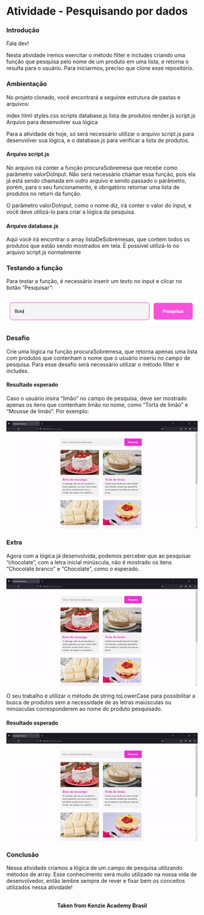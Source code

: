 <h1>Atividade - Pesquisando por dados</h1>

<h3>Introdução</h3>
Fala dev!

Nesta atividade iremos exercitar o método filter e includes criando uma função que pesquisa pelo nome de um produto em uma lista, e retorna o resulta para o usuário. Para iniciarmos, preciso que clone esse repositório.

<h3>Ambientação</h3>
No projeto clonado, você encontrará a seguinte estrutura de pastas e arquivos:

index.html
styles.css
scripts
database.js
lista de produtos
render.js
script.js
Arquivo para desenvolver sua lógica

Para a atividade de hoje, só será necessário utilizar o arquivo script.js para desenvolver sua lógica, e o database.js para verificar a lista de produtos.

<h4>Arquivo script.js</h4>
No arquivo irá conter a função procuraSobremesa que recebe como parâmetro valorDoInput. Não será necessário chamar essa função, pois ela já está sendo chamada em outro arquivo e sendo passado o parâmetro, porém, para o seu funcionamento, é obrigatório retornar uma lista de produtos no return da função.

O parâmetro valorDoInput, como o nome diz, irá conter o valor do input, e você deve utilizá-lo para criar a lógica da pesquisa.

<h4>Arquivo database.js</h4>
Aqui você irá encontrar o array listaDeSobremesas, que contem todos os produtos que estão sendo mostrados em tela. É possível utilizá-lo no arquivo script.js normalmente

<h3>Testando a função</h3>
Para testar a função, é necessário inserir um texto no input e clicar no botão “Pesquisar”:<br>
<br>
<img src="./assets/example-1.png" alt="example 1" />

<h3>Desafio</h3>
Crie uma lógica na função procuraSobremesa, que retorna apenas uma lista com produtos que contenham o nome que o usuário inseriu no campo de pesquisa. Para esse desafio será necessário utilizar o método filter e includes.

<h4>Resultado esperado</h4>
Caso o usuário insira “limão” no campo de pesquisa, deve ser mostrado apenas os itens que contenham limão no nome, como “Torta de limão” e “Mousse de limão”. Por exemplo:<br>
<br>
<img src="./assets/example-2.gif" alt="example 2" />

<h3>Extra</h3>
Agora com a lógica já desenvolvida, podemos perceber que ao pesquisar “chocolate”, com a letra inicial minúscula, não é mostrado os itens “Chocolate branco” e “Chocolate”, como o esperado.<br>
<br>
<img src="./assets/example-3.gif" alt="example 3" />

O seu trabalho é utilizar o método de string toLowerCase para possibilitar a busca de produtos sem a necessidade de as letras maiúsculas ou minúsculas corresponderem ao nome do produto pesquisado.

<h4>Resultado esperado</h4>

<img src="./assets/example-4.gif" alt="example 4" />

<h3>Conclusão</h3>
Nessa atividade criamos a lógica de um campo de pesquisa utilizando métodos de array. Esse conhecimento será muito utilizado na nossa vida de desenvolvedor, então lembre sempre de rever e fixar bem os conceitos utilizados nessa atividade!
<br>
<br>

<p align="center"><b>Taken from Kenzie Academy Brasil</b></p>
